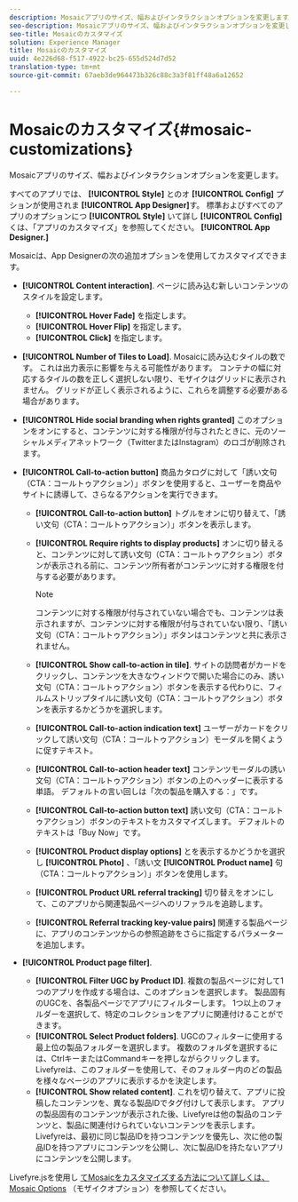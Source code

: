 ```yaml
---
description: Mosaicアプリのサイズ、幅およびインタラクションオプションを変更します。
seo-description: Mosaicアプリのサイズ、幅およびインタラクションオプションを変更します。
seo-title: Mosaicのカスタマイズ
solution: Experience Manager
title: Mosaicのカスタマイズ
uuid: 4e226d68-f517-4922-bc25-655d524d7d52
translation-type: tm+mt
source-git-commit: 67aeb3de964473b326c88c3a3f81ff48a6a12652

---
```



# Mosaicのカスタマイズ{#mosaic-customizations}

Mosaicアプリのサイズ、幅およびインタラクションオプションを変更します。

すべてのアプリでは、 **[!UICONTROL Style]** とのオ **[!UICONTROL Config]** プションが使用されま **[!UICONTROL App Designer]**&#x200B;す。 標準およびすべてのアプリのオプションにつ **[!UICONTROL Style]** いて詳し **[!UICONTROL Config]** くは、「アプリのカスタマイズ」を参照してください。 **[!UICONTROL App Designer.]**

Mosaicは、App Designerの次の追加オプションを使用してカスタマイズできます。

* **[!UICONTROL Content interaction]**. ページに読み込む新しいコンテンツのスタイルを設定します。

   * **[!UICONTROL Hover Fade]** を指定します。
   * **[!UICONTROL Hover Flip]** を指定します。
   * **[!UICONTROL Click]** を指定します。

* **[!UICONTROL Number of Tiles to Load]**. Mosaicに読み込むタイルの数です。 これは出力表示に影響を与える可能性があります。 コンテナの幅に対応するタイルの数を正しく選択しない限り、モザイクはグリッドに表示されません。 グリッドが正しく表示されるように、これらを調整する必要がある場合があります。
* **[!UICONTROL Hide social branding when rights granted]** このオプションをオンにすると、コンテンツに対する権限が付与されたときに、元のソーシャルメディアネットワーク（TwitterまたはInstagram）のロゴが削除されます。

* **[!UICONTROL Call-to-action button]** 商品カタログに対して「誘い文句（CTA：コールトゥアクション）」ボタンを使用すると、ユーザーを商品やサイトに誘導して、さらなるアクションを実行できます。

   * **[!UICONTROL Call-to-action button]** トグルをオンに切り替えて、「誘い文句（CTA：コールトゥアクション）」ボタンを表示します。

   * **[!UICONTROL Require rights to display products]** オンに切り替えると、コンテンツに対して誘い文句（CTA：コールトゥアクション）ボタンが表示される前に、コンテンツ所有者がコンテンツに対する権限を付与する必要があります。

      >[!NOTE]
      >
      >コンテンツに対する権限が付与されていない場合でも、コンテンツは表示されますが、コンテンツに対する権限が付与されていない限り、「誘い文句（CTA：コールトゥアクション）」ボタンはコンテンツと共に表示されません。

   * **[!UICONTROL Show call-to-action in tile]**. サイトの訪問者がカードをクリックし、コンテンツを大きなウィンドウで開いた場合にのみ、誘い文句（CTA：コールトゥアクション）ボタンを表示する代わりに、フィルムストリップタイルに誘い文句（CTA：コールトゥアクション）ボタンを表示するかどうかを選択します。
   * **[!UICONTROL Call-to-action indication text]** ユーザーがカードをクリックして誘い文句（CTA：コールトゥアクション）モーダルを開くように促すテキスト。

   * **[!UICONTROL Call-to-action header text]** コンテンツモーダルの誘い文句（CTA：コールトゥアクション）ボタンの上のヘッダーに表示する単語。 デフォルトの言い回しは「次の製品を購入する：」です。

   * **[!UICONTROL Call-to-action button text]** 誘い文句（CTA：コールトゥアクション）ボタンのテキストをカスタマイズします。 デフォルトのテキストは「Buy Now」です。

   * **[!UICONTROL Product display options]** とを表示するかどうかを選択し **[!UICONTROL Photo]** 、「誘い文 **[!UICONTROL Product name]** 句（CTA：コールトゥアクション）」ボタンを使用します。

   * **[!UICONTROL Product URL referral tracking]** 切り替えをオンにして、このアプリから関連製品ページへのリファラルを追跡します。

   * **[!UICONTROL Referral tracking key-value pairs]** 関連する製品ページに、アプリのコンテンツからの参照追跡をさらに指定するパラメーターを追加します。

* **[!UICONTROL Product page filter]**.

   * **[!UICONTROL Filter UGC by Product ID]**. 複数の製品ページに対して1つのアプリを作成する場合は、このオプションを選択します。 製品固有のUGCを、各製品ページでアプリにフィルターします。 1つ以上のフォルダーを選択して、特定のコレクションをアプリに関連付けることができます。
   * **[!UICONTROL Select Product folders]**. UGCのフィルターに使用する最上位の製品フォルダーを選択します。 複数のフォルダを選択するには、CtrlキーまたはCommandキーを押しながらクリックします。 Livefyreは、このフォルダーを使用して、そのフォルダー内のどの製品を様々なページのアプリに表示するかを決定します。
   * **[!UICONTROL Show related content]**. これを切り替えて、アプリに投稿したコンテンツを、異なる製品IDでタグ付けして表示します。 アプリの製品固有のコンテンツが表示された後、Livefyreは他の製品のコンテンツと、製品に関連付けられていないコンテンツを表示します。 Livefyreは、最初に同じ製品IDを持つコンテンツを優先し、次に他の製品IDを持つアプリにコンテンツを公開し、次に製品IDを持たないアプリにコンテンツを公開します。

Livefyre.jsを使用し [てMosaicをカスタマイズする方法について詳しくは、Mosaic Options](/help/implementation/c-getting-started/c-implementation-process/c-using-livefyre.js-to-create-customize-and-use-apps-on-your-site.md) （モザイクオプション）を参照してください。
